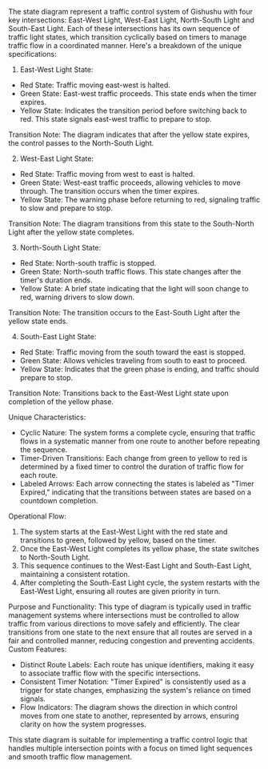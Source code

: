 The state diagram  represent a traffic control system of Gishushu with four key intersections: East-West Light, West-East Light, North-South Light and  South-East Light. Each of these intersections has its own sequence of traffic light states, which transition cyclically based on timers to manage traffic flow in a coordinated manner. Here's a breakdown of the unique specifications:

 1. East-West Light State:
   - Red State: Traffic moving east-west is halted.
   - Green State: East-west traffic proceeds. This state ends when the timer expires.
   - Yellow State: Indicates the transition period before switching back to red. This state signals east-west traffic to prepare to stop.

   Transition Note: The diagram indicates that after the yellow state expires, the control passes to the
North-South Light.

 2. West-East Light State:
   - Red State: Traffic moving from west to east is halted.
   - Green State: West-east traffic proceeds, allowing vehicles to move through. The transition occurs when the timer expires.
   - Yellow State: The warning phase before returning to red, signaling traffic to slow and prepare to stop.

   Transition Note: The diagram transitions from this state to the South-North Light  after the yellow state completes.

 3. North-South Light State:
   - Red State: North-south traffic is stopped.
   - Green State: North-south traffic flows. This state changes after the timer's duration ends.
   - Yellow State: A brief state indicating that the light will soon change to red, warning drivers to slow down.

   Transition Note: The transition occurs to the  East-South Light  after the yellow state ends.

 4. South-East Light State:
   - Red State: Traffic moving from the south toward the east is stopped.
   - Green State: Allows vehicles traveling from south to east to proceed.
   - Yellow State: Indicates that the green phase is ending, and traffic should prepare to stop.

   Transition Note: Transitions back to the  East-West Light state upon completion of the yellow phase.

 Unique Characteristics:
- Cyclic Nature: The system forms a complete cycle, ensuring that traffic flows in a systematic manner from one route to another before repeating the sequence.
- Timer-Driven Transitions: Each change from green to yellow to red is determined by a fixed timer to control the duration of traffic flow for each route.
- Labeled Arrows: Each arrow connecting the states is labeled as "Timer Expired," indicating that the transitions between states are based on a countdown completion.

 Operational Flow:
1. The system starts at the East-West Light with the red state and transitions to green, followed by yellow, based on the timer.
2. Once the East-West Light completes its yellow phase, the state switches to North-South Light.
3. This sequence continues to the West-East Light and South-East Light, maintaining a consistent rotation.
4. After completing the South-East Light cycle, the system restarts with the East-West Light, ensuring all routes are given priority in turn.

 Purpose and Functionality:
This type of diagram is typically used in traffic management systems where intersections must be controlled to allow traffic from various directions to move safely and efficiently. The clear transitions from one state to the next ensure that all routes are served in a fair and controlled manner, reducing congestion and preventing accidents.
 Custom Features:
- Distinct Route Labels: Each route has unique identifiers, making it easy to associate traffic flow with the specific intersections.
- Consistent Timer Notation: "Timer Expired" is consistently used as a trigger for state changes, emphasizing the system's reliance on timed signals.
- Flow Indicators: The diagram shows the direction in which control moves from one state to another, represented by arrows, ensuring clarity on how the system progresses.

This state diagram is suitable for implementing a traffic control logic that handles multiple intersection points with a focus on timed light sequences and smooth traffic flow management.
